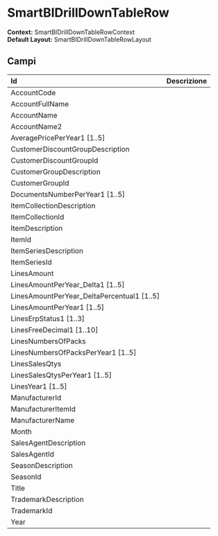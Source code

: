 # SmartBIDrillDownTableRow

**Context:** SmartBIDrillDownTableRowContext  
**Default Layout:** SmartBIDrillDownTableRowLayout

## Campi

| Id | Descrizione |
| :--- | :--- |
| AccountCode |  |
| AccountFullName |  |
| AccountName |  |
| AccountName2 |  |
| AveragePricePerYear1 \[1..5\] |  |
| CustomerDiscountGroupDescription |  |
| CustomerDiscountGroupId |  |
| CustomerGroupDescription |  |
| CustomerGroupId |  |
| DocumentsNumberPerYear1 \[1..5\] |  |
| ItemCollectionDescription |  |
| ItemCollectionId |  |
| ItemDescription |  |
| ItemId |  |
| ItemSeriesDescription |  |
| ItemSeriesId |  |
| LinesAmount |  |
| LinesAmountPerYear\_Delta1 \[1..5\] |  |
| LinesAmountPerYear\_DeltaPercentual1 \[1..5\] |  |
| LinesAmountPerYear1 \[1..5\] |  |
| LinesErpStatus1 \[1..3\] |  |
| LinesFreeDecimal1 \[1..10\] |  |
| LinesNumbersOfPacks |  |
| LinesNumbersOfPacksPerYear1 \[1..5\] |  |
| LinesSalesQtys |  |
| LinesSalesQtysPerYear1 \[1..5\] |  |
| LinesYear1 \[1..5\] |  |
| ManufacturerId |  |
| ManufacturerItemId |  |
| ManufacturerName |  |
| Month |  |
| SalesAgentDescription |  |
| SalesAgentId |  |
| SeasonDescription |  |
| SeasonId |  |
| Title |  |
| TrademarkDescription |  |
| TrademarkId |  |
| Year |  |

